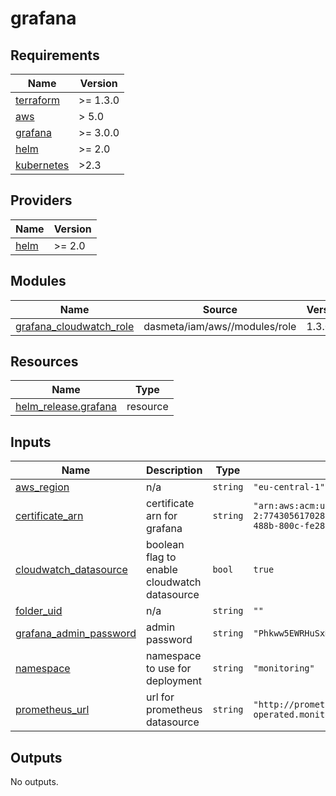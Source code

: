 # grafana

<!-- BEGINNING OF PRE-COMMIT-TERRAFORM DOCS HOOK -->
## Requirements

| Name | Version |
|------|---------|
| <a name="requirement_terraform"></a> [terraform](#requirement\_terraform) | >= 1.3.0 |
| <a name="requirement_aws"></a> [aws](#requirement\_aws) | > 5.0 |
| <a name="requirement_grafana"></a> [grafana](#requirement\_grafana) | >= 3.0.0 |
| <a name="requirement_helm"></a> [helm](#requirement\_helm) | >= 2.0 |
| <a name="requirement_kubernetes"></a> [kubernetes](#requirement\_kubernetes) | >2.3 |

## Providers

| Name | Version |
|------|---------|
| <a name="provider_helm"></a> [helm](#provider\_helm) | >= 2.0 |

## Modules

| Name | Source | Version |
|------|--------|---------|
| <a name="module_grafana_cloudwatch_role"></a> [grafana\_cloudwatch\_role](#module\_grafana\_cloudwatch\_role) | dasmeta/iam/aws//modules/role | 1.3.0 |

## Resources

| Name | Type |
|------|------|
| [helm_release.grafana](https://registry.terraform.io/providers/hashicorp/helm/latest/docs/resources/release) | resource |

## Inputs

| Name | Description | Type | Default | Required |
|------|-------------|------|---------|:--------:|
| <a name="input_aws_region"></a> [aws\_region](#input\_aws\_region) | n/a | `string` | `"eu-central-1"` | no |
| <a name="input_certificate_arn"></a> [certificate\_arn](#input\_certificate\_arn) | certificate arn for grafana | `string` | `"arn:aws:acm:us-east-2:774305617028:certificate/0c7b32a5-cfd3-488b-800c-fe289f3bb040"` | no |
| <a name="input_cloudwatch_datasource"></a> [cloudwatch\_datasource](#input\_cloudwatch\_datasource) | boolean flag to enable cloudwatch datasource | `bool` | `true` | no |
| <a name="input_folder_uid"></a> [folder\_uid](#input\_folder\_uid) | n/a | `string` | `""` | no |
| <a name="input_grafana_admin_password"></a> [grafana\_admin\_password](#input\_grafana\_admin\_password) | admin password | `string` | `"Phkww5EWRHuSxKI"` | no |
| <a name="input_namespace"></a> [namespace](#input\_namespace) | namespace to use for deployment | `string` | `"monitoring"` | no |
| <a name="input_prometheus_url"></a> [prometheus\_url](#input\_prometheus\_url) | url for prometheus datasource | `string` | `"http://prometheus-operated.monitoring.svc.cluster.local:9090"` | no |

## Outputs

No outputs.
<!-- END OF PRE-COMMIT-TERRAFORM DOCS HOOK -->
